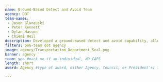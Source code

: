 ```yaml
---
name: Ground-Based Detect and Avoid Team
agency: DOT
team-names:
 - Jason Glaneuski
 - Peter Kennett
 - Dylan Hasson
 - Chiemi Heil
description: Developed a ground-based detect and avoid capability, allowing remote Unmanned Aircraft Systems operators to detect and avoid other aircraft. As a result, this new capability provides a safety level equivalent to a pilot operating under visual or instrument flight rules and a 90-95% probability of detecting other aircraft, well above the 80 percent requirement for terminal radar sources.
filters: GoG-team dot agency
image: agency/Transportation_Department_Seal.png
banner: agency
team: yes #mark no if an individual, NO CAPS
length: short
award: Agency #type of award, either Agency, Council, or President's; this is case sensitive so make sure to match the options listed exactly. This section generates the format of the card

---
```

